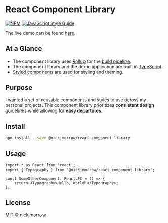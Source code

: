 # React Component Library

[![NPM](https://img.shields.io/npm/v/react-component-library.svg)](https://www.npmjs.com/package/react-component-library) [![JavaScript Style Guide](https://img.shields.io/badge/code_style-standard-brightgreen.svg)](https://standardjs.com)

The live demo can be found [here](https://nickjmorrow.github.io/react-component-library/).

## At a Glance

-   The component library uses [Rollup](https://github.com/rollup/rollup) for the [build pipeline](https://github.com/ezolenko/rollup-plugin-typescript2).
-   The component library and the demo application are built in [TypeScript](https://www.typescriptlang.org/).
-   [Styled components](https://styled-components.com/) are used for styling and theming.

## Purpose

I wanted a set of reusable components and styles to use across my personal projects. This component library prioritizes **consistent design** guidelines while allowing for **easy departures**.

## Install

```bash
npm install --save @nickjmorrow/react-component-library
```

## Usage

```tsx
import * as React from 'react';
import { Typography } from '@nickjmorrow/react-component-library';

const SomeOtherComponent: React.FC = () => {
    return <Typography>Hello, World!</Typography>;
};
```

## License

MIT © [nickjmorrow](https://github.com/nickjmorrow)
